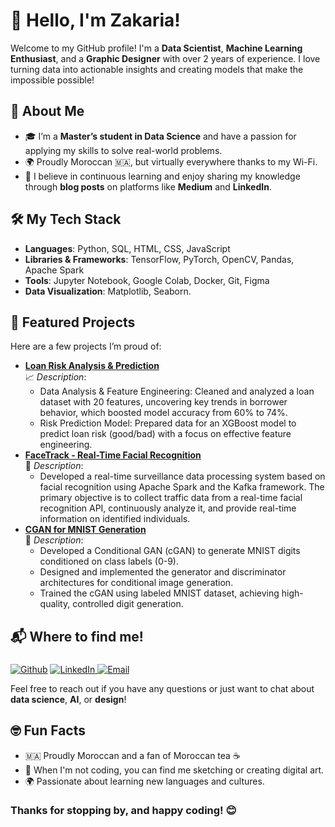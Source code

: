 # 👋 Hello, I'm Zakaria!

Welcome to my GitHub profile! I'm a **Data Scientist**, **Machine Learning Enthusiast**, and a **Graphic Designer** with over 2 years of experience. I love turning data into actionable insights and creating models that make the impossible possible!

## 🚀 About Me

<!--- 🔍 I’m currently exploring **Generative AI** and working on cool projects like **Market Risk Analysis** and **real-time facial recognition systems**.-->
- 🎓 I’m a **Master’s student in Data Science** and have a passion for applying my skills to solve real-world problems.
- 🌍 Proudly Moroccan 🇲🇦, but virtually everywhere thanks to my Wi-Fi.
- 🧠 I believe in continuous learning and enjoy sharing my knowledge through **blog posts** on platforms like **Medium** and **LinkedIn**.
<!--
## 💡 What I’m Up To

- 📊 Developing **real-time surveillance systems** using **Apache Spark** and **Kafka**.
- 📈 Working on **Market Risk Analysis** to develop **key risk indicators (KRIs)** and design tools for risk monitoring.
- 🌱 Learning **new ways to integrate AI in creative designs**.
-->
## 🛠️ My Tech Stack

- **Languages**: Python, SQL, HTML, CSS, JavaScript
- **Libraries & Frameworks**: TensorFlow, PyTorch, OpenCV, Pandas, Apache Spark
- **Tools**: Jupyter Notebook, Google Colab, Docker, Git, Figma
- **Data Visualization**: Matplotlib, Seaborn.

## 🌟 Featured Projects

Here are a few projects I’m proud of:

- **[Loan Risk Analysis & Prediction](https://github.com/elza02/-Loan-Risk-Analysis-Prediction)**  
  📈 *Description*:
    - Data Analysis & Feature Engineering: Cleaned and analyzed a loan dataset with 20 features, uncovering key trends
 in borrower behavior, which boosted model accuracy from 60% to 74%.
    - Risk Prediction Model: Prepared data for an XGBoost model to predict loan risk (good/bad) with a focus on
 effective feature engineering.
- **[FaceTrack - Real-Time Facial Recognition](https://github.com/elza02/FaceTrack---Real-Time-Surveillance-Data-Processing-System)**  
  🚀 *Description*:
  - Developed a real-time surveillance data processing system based on facial recognition using Apache Spark and the
 Kafka framework. The primary objective is to collect traffic data from a real-time facial recognition API,
 continuously analyze it, and provide real-time information on identified individuals.
- **[CGAN for MNIST Generation](https://github.com/elza02/MNIST_generation_using_CGANs)**  
  📝 *Description*:
  - Developed a Conditional GAN (cGAN) to generate MNIST digits conditioned on class labels (0-9).
  -  Designed and implemented the generator and discriminator architectures for conditional image generation.
  - Trained the cGAN using labeled MNIST dataset, achieving high-quality, controlled digit generation.
## 📬 Where to find me!
<h3></h3>
<p><a href="https://github.com/elza02/" target="_blank"><img alt="Github" src="https://img.shields.io/badge/GitHub-%2312100E.svg?&style=for-the-badge&logo=Github&logoColor=white" /></a></a> <a href="https://www.linkedin.com/in/elza02/" target="_blank"><img alt="LinkedIn" src="https://img.shields.io/badge/linkedin-%230077B5.svg?&style=for-the-badge&logo=linkedin&logoColor=white" /></a><a href="mailto:zakaria.elalaoui742@gmail.com" target="_blank">
    <img alt="Email" src="https://img.shields.io/badge/Email-%23FF0000.svg?&style=for-the-badge&logo=gmail&logoColor=white" />
  </a>
</p>
<p></p>
<!--- **LinkedIn**: [LINK](https://www.linkedin.com/in/elza02/)
 - **Medium**: [Your Medium Profile](https://medium.com/@yourusername)
- **Email**: [LINK](zakaria.elalaoui742@gmail.com)-->

Feel free to reach out if you have any questions or just want to chat about **data science**, **AI**, or **design**!

## 🤓 Fun Facts

- 🇲🇦 Proudly Moroccan and a fan of Moroccan tea ☕️
- 🎨 When I'm not coding, you can find me sketching or creating digital art.
- 🌍 Passionate about learning new languages and cultures.
<!--
## 📊 GitHub Stats

![Your GitHub stats](https://github-readme-stats.vercel.app/api?username=yourusername&show_icons=true&theme=radical)

---
-->

### Thanks for stopping by, and happy coding! 😊
